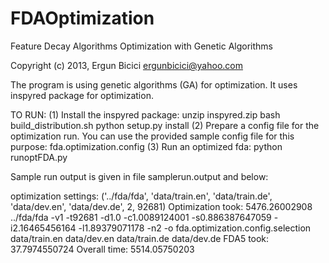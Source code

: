 FDAOptimization
===============

Feature Decay Algorithms Optimization with Genetic Algorithms

Copyright (c) 2013, Ergun Bicici <ergunbicici@yahoo.com>

The program is using genetic algorithms (GA) for optimization. 
It uses inspyred package for optimization. 

TO RUN:
(1) Install the inspyred package:
    unzip inspyred.zip
    bash build_distribution.sh
    python setup.py install
(2) Prepare a config file for the optimization run. You can use the provided sample config file for this purpose: 
    fda.optimization.config
(3) Run an optimized fda:
    python runoptFDA.py

Sample run output is given in file samplerun.output and below:

optimization settings: ('../fda/fda', 'data/train.en', 'data/train.de', 'data/dev.en', 'data/dev.de', 2, 92681)
Optimization took: 5476.26002908
../fda/fda -v1 -t92681 -d1.0 -c1.0089124001 -s0.886387647059 -i2.16465456164 -l1.89379071178 -n2 -o fda.optimization.config.selection data/train.en data/dev.en data/train.de data/dev.de
FDA5 took: 37.7974550724
Overall time: 5514.05750203

